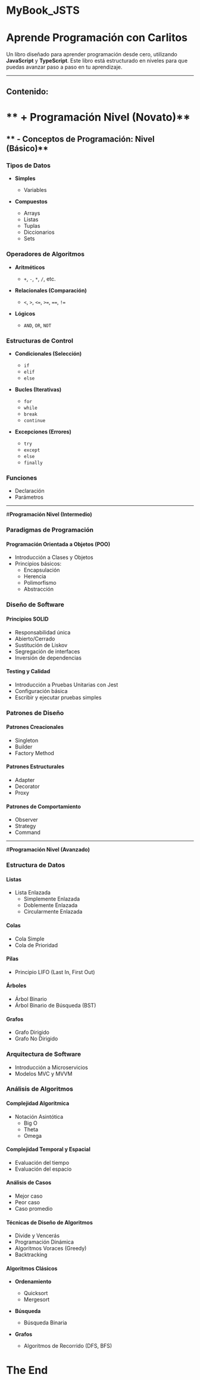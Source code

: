# MyBook_JSTS

# Aprende Programación con Carlitos

Un libro diseñado para aprender programación desde cero, utilizando **JavaScript** y **TypeScript**. Este libro está estructurado en niveles para que puedas avanzar paso a paso en tu aprendizaje.

---

## Contenido:

# ** + Programación Nivel (Novato)**

## ** - Conceptos de Programación: Nivel (Básico)**

### Tipos de Datos

- **Simples**
  - Variables

- **Compuestos**
  - Arrays
  - Listas
  - Tuplas
  - Diccionarios
  - Sets

### Operadores de Algoritmos

- **Aritméticos**
  - `+`, `-`, `*`, `/`, etc.

- **Relacionales (Comparación)**
  - `<`, `>`, `<=`, `>=`, `==`, `!=`

- **Lógicos**
  - `AND`, `OR`, `NOT`

### Estructuras de Control
- **Condicionales (Selección)**
  - `if`
  - `elif`
  - `else`

- **Bucles (Iterativas)**
  - `for`
  - `while`
  - `break`
  - `continue`

- **Excepciones (Errores)**
  - `try`
  - `except`
  - `else`
  - `finally`

### Funciones
- Declaración
- Parámetros

---

#**Programación Nivel (Intermedio)**

### Paradigmas de Programación

#### Programación Orientada a Objetos (POO)
- Introducción a Clases y Objetos
- Principios básicos:
  - Encapsulación
  - Herencia
  - Polimorfismo
  - Abstracción

### Diseño de Software

#### Principios SOLID
- Responsabilidad única
- Abierto/Cerrado
- Sustitución de Liskov
- Segregación de interfaces
- Inversión de dependencias

#### Testing y Calidad
- Introducción a Pruebas Unitarias con Jest
- Configuración básica
- Escribir y ejecutar pruebas simples

### Patrones de Diseño

#### Patrones Creacionales
- Singleton
- Builder
- Factory Method

#### Patrones Estructurales
- Adapter
- Decorator
- Proxy

#### Patrones de Comportamiento
- Observer
- Strategy
- Command

---

#**Programación Nivel (Avanzado)**

### Estructura de Datos

#### Listas
- Lista Enlazada
  - Simplemente Enlazada
  - Doblemente Enlazada
  - Circularmente Enlazada

#### Colas
- Cola Simple
- Cola de Prioridad

#### Pilas
- Principio LIFO (Last In, First Out)

#### Árboles
- Árbol Binario
- Árbol Binario de Búsqueda (BST)

#### Grafos
- Grafo Dirigido
- Grafo No Dirigido

### Arquitectura de Software

- Introducción a Microservicios
- Modelos MVC y MVVM

### Análisis de Algoritmos

#### Complejidad Algorítmica
- Notación Asintótica
  - Big O
  - Theta
  - Omega

#### Complejidad Temporal y Espacial
- Evaluación del tiempo
- Evaluación del espacio

#### Análisis de Casos
- Mejor caso
- Peor caso
- Caso promedio

#### Técnicas de Diseño de Algoritmos
- Divide y Vencerás
- Programación Dinámica
- Algoritmos Voraces (Greedy)
- Backtracking

#### Algoritmos Clásicos

- **Ordenamiento**
  - Quicksort
  - Mergesort

- **Búsqueda**
  - Búsqueda Binaria

- **Grafos**
  - Algoritmos de Recorrido (DFS, BFS)

# The End
